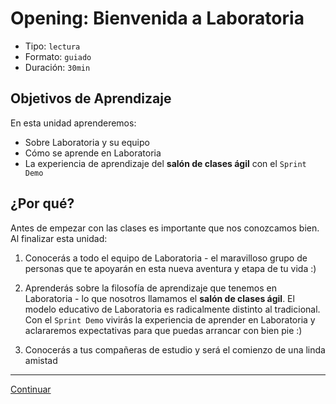 # Opening: Bienvenida a Laboratoria
- Tipo: `lectura`
- Formato: `guiado`
- Duración: `30min`

## Objetivos de Aprendizaje

En esta unidad aprenderemos:
* Sobre Laboratoria y su equipo
* Cómo se aprende en Laboratoria
* La experiencia de aprendizaje del **salón de clases ágil** con el `Sprint Demo`

## ¿Por qué?

Antes de empezar con las clases es importante que nos conozcamos bien. Al
finalizar esta unidad:

1. Conocerás a todo el equipo de Laboratoria - el maravilloso grupo de personas
que te apoyarán en esta nueva aventura y etapa de tu vida :)

2. Aprenderás sobre la filosofía de aprendizaje que tenemos en Laboratoria - lo
que nosotros llamamos el **salón de clases ágil**. El modelo
educativo de Laboratoria es radicalmente distinto al tradicional. Con el
`Sprint Demo` vivirás la experiencia de aprender en Laboratoria y aclararemos
expectativas para que puedas arrancar con bien pie :)

3. Conocerás a tus compañeras de estudio y será el comienzo de una linda amistad

***

[Continuar](01-about-laboratoria.md)
